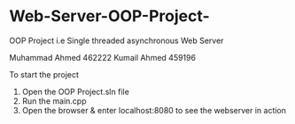 # Web-Server-OOP-Project-
OOP Project i.e Single threaded asynchronous Web Server 

Muhammad Ahmed 462222 
Kumail Ahmed   459196

To start the project
1. Open the OOP Project.sln file
2. Run the main.cpp 
3. Open the browser & enter localhost:8080 to see the webserver in action

